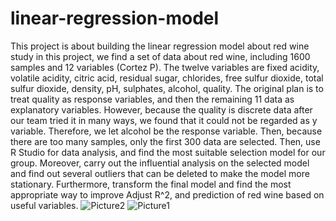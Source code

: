 # linear-regression-model
This project is about building the linear regression model about red wine study
in this project, we find a set of data about red wine, including 1600 samples and 12 variables (Cortez P). The twelve variables are fixed acidity, volatile acidity, citric acid, residual sugar, chlorides, free sulfur dioxide, total sulfur dioxide, density, pH, sulphates, alcohol, quality. The original plan is to treat quality as response variables, and then the remaining 11 data as explanatory variables. However, because the quality is discrete data after our team tried it in many ways, we found that it could not be regarded as y variable. Therefore, we let alcohol be the response variable. Then, because there are too many samples, only the first 300 data are selected. Then, use R Studio for data analysis, and find the most suitable selection model for our group. Moreover, carry out the influential analysis on the selected model and find out several outliers that can be deleted to make the model more stationary. Furthermore, transform the final model and find the most appropriate way to improve Adjust R^2, and prediction of red wine based on useful variables.
![Picture2](https://user-images.githubusercontent.com/58376846/69908209-c092ed80-1399-11ea-90ed-833be908c612.png)
![Picture1](https://user-images.githubusercontent.com/58376846/69908210-c092ed80-1399-11ea-87cd-5fde15def3e8.png)
